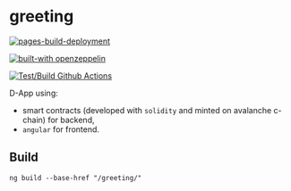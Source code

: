 # greeting

[![pages-build-deployment](https://github.com/trendev/greeting/actions/workflows/pages/pages-build-deployment/badge.svg)](https://github.com/trendev/greeting/actions/workflows/pages/pages-build-deployment)

[![built-with openzeppelin](https://img.shields.io/badge/built%20with-OpenZeppelin-3677FF)](https://docs.openzeppelin.com/)

[![Test/Build Github Actions](https://github.com/trendev/greeting/actions/workflows/main.yml/badge.svg)](https://github.com/trendev/greeting/actions/workflows/main.yml)

D-App using:
* smart contracts (developed with `solidity` and minted on avalanche c-chain) for backend,
* `angular` for frontend.

## Build 

```
ng build --base-href "/greeting/"
```
